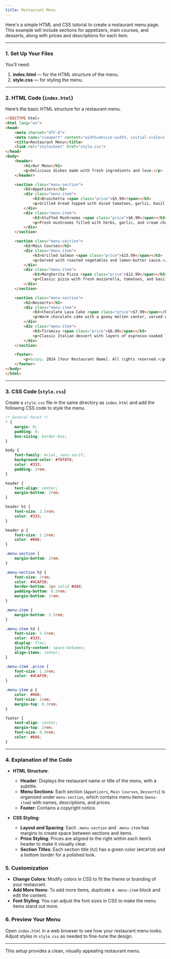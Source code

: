 ```yaml
---
title: Restaurant Menu
---
```


Here's a simple HTML and CSS tutorial to create a restaurant menu page. This example will include sections for appetizers, main courses, and desserts, along with prices and descriptions for each item.

---

### 1. **Set Up Your Files**

You’ll need:
1. **index.html** — for the HTML structure of the menu.
2. **style.css** — for styling the menu.

---

### 2. **HTML Code (`index.html`)**

Here’s the basic HTML structure for a restaurant menu.

```html
<!DOCTYPE html>
<html lang="en">
<head>
    <meta charset="UTF-8">
    <meta name="viewport" content="width=device-width, initial-scale=1.0">
    <title>Restaurant Menu</title>
    <link rel="stylesheet" href="style.css">
</head>
<body>
    <header>
        <h1>Our Menu</h1>
        <p>Delicious dishes made with fresh ingredients and love.</p>
    </header>

    <section class="menu-section">
        <h2>Appetizers</h2>
        <div class="menu-item">
            <h3>Bruschetta <span class="price">$5.99</span></h3>
            <p>Grilled bread topped with diced tomatoes, garlic, basil, and olive oil.</p>
        </div>
        <div class="menu-item">
            <h3>Stuffed Mushrooms <span class="price">$6.99</span></h3>
            <p>Fresh mushrooms filled with herbs, garlic, and cream cheese.</p>
        </div>
    </section>

    <section class="menu-section">
        <h2>Main Courses</h2>
        <div class="menu-item">
            <h3>Grilled Salmon <span class="price">$15.99</span></h3>
            <p>Served with roasted vegetables and lemon-butter sauce.</p>
        </div>
        <div class="menu-item">
            <h3>Margherita Pizza <span class="price">$12.99</span></h3>
            <p>Classic pizza with fresh mozzarella, tomatoes, and basil.</p>
        </div>
    </section>

    <section class="menu-section">
        <h2>Desserts</h2>
        <div class="menu-item">
            <h3>Chocolate Lava Cake <span class="price">$7.99</span></h3>
            <p>Warm chocolate cake with a gooey molten center, served with vanilla ice cream.</p>
        </div>
        <div class="menu-item">
            <h3>Tiramisu <span class="price">$6.99</span></h3>
            <p>Classic Italian dessert with layers of espresso-soaked ladyfingers and mascarpone cream.</p>
        </div>
    </section>

    <footer>
        <p>&copy; 2024 [Your Restaurant Name]. All rights reserved.</p>
    </footer>
</body>
</html>
```

---

### 3. **CSS Code (`style.css`)**

Create a `style.css` file in the same directory as `index.html` and add the following CSS code to style the menu.

```css
/* General Reset */
* {
    margin: 0;
    padding: 0;
    box-sizing: border-box;
}

body {
    font-family: Arial, sans-serif;
    background-color: #f8f8f8;
    color: #333;
    padding: 2rem;
}

header {
    text-align: center;
    margin-bottom: 2rem;
}

header h1 {
    font-size: 2.5rem;
    color: #333;
}

header p {
    font-size: 1.2rem;
    color: #666;
}

.menu-section {
    margin-bottom: 2rem;
}

.menu-section h2 {
    font-size: 2rem;
    color: #4CAF50;
    border-bottom: 2px solid #ddd;
    padding-bottom: 0.5rem;
    margin-bottom: 1rem;
}

.menu-item {
    margin-bottom: 1.5rem;
}

.menu-item h3 {
    font-size: 1.5rem;
    color: #333;
    display: flex;
    justify-content: space-between;
    align-items: center;
}

.menu-item .price {
    font-size: 1.2rem;
    color: #4CAF50;
}

.menu-item p {
    color: #666;
    font-size: 1rem;
    margin-top: 0.3rem;
}

footer {
    text-align: center;
    margin-top: 2rem;
    font-size: 0.9rem;
    color: #666;
}
```

---

### 4. **Explanation of the Code**

- **HTML Structure**:
  - **Header**: Displays the restaurant name or title of the menu, with a subtitle.
  - **Menu Sections**: Each section (`Appetizers`, `Main Courses`, `Desserts`) is organized under `menu-section`, which contains menu items (`menu-item`) with names, descriptions, and prices.
  - **Footer**: Contains a copyright notice.

- **CSS Styling**:
  - **Layout and Spacing**: Each `.menu-section` and `.menu-item` has margins to create space between sections and items.
  - **Price Styling**: Prices are aligned to the right within each item’s header to make it visually clear.
  - **Section Titles**: Each section title (`h2`) has a green color (`#4CAF50`) and a bottom border for a polished look.

### 5. **Customization**

- **Change Colors**: Modify colors in CSS to fit the theme or branding of your restaurant.
- **Add More Items**: To add more items, duplicate a `.menu-item` block and edit the content.
- **Font Styling**: You can adjust the font sizes in CSS to make the menu items stand out more.

### 6. **Preview Your Menu**

Open `index.html` in a web browser to see how your restaurant menu looks. Adjust styles in `style.css` as needed to fine-tune the design.

---

This setup provides a clean, visually appealing restaurant menu.